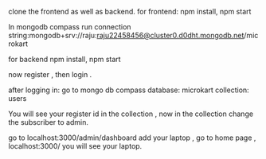 
clone the frontend as well as backend.
for frontend:
npm install,
npm start



In mongodb compass 
run connection string:mongodb+srv://raju:raju22458456@cluster0.d0dht.mongodb.net/microkart

for backend
npm install,
npm start

now register , then login .

after logging in: go to mongo db compass 
database: microkart
collection: users

You will see your register id in the collection ,
now in the collection  change the subscriber to admin.

go to localhost:3000/admin/dashboard
add your laptop ,
go to home page , localhost:3000/
you will see your laptop.
